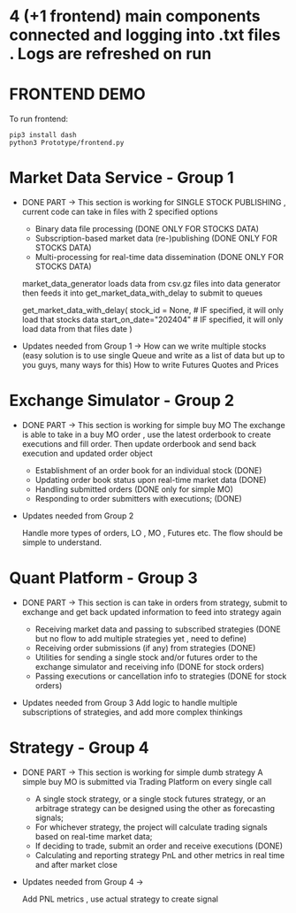 # 4 (+1 frontend) main components connected and logging into .txt files . Logs are refreshed on run

# FRONTEND DEMO

To run frontend:

```
pip3 install dash
python3 Prototype/frontend.py
```

# Market Data Service - Group 1

- DONE PART -> This section is working for SINGLE STOCK PUBLISHING , current code can take in files with 2 specified options

  - Binary data file processing (DONE ONLY FOR STOCKS DATA)
  - Subscription-based market data (re-)publishing (DONE ONLY FOR STOCKS DATA)
  - Multi-processing for real-time data dissemination (DONE ONLY FOR STOCKS DATA)

  market_data_generator loads data from csv.gz files into data generator then feeds it into get_market_data_with_delay to submit to queues

  get_market_data_with_delay(
  stock_id = None, # IF specified, it will only load that stocks data
  start_on_date="202404" # IF specified, it will only load data from that files date
  )

- Updates needed from Group 1 ->
  How can we write multiple stocks (easy solution is to use single Queue and write as a list of data but up to you guys, many ways for this)
  How to write Futures Quotes and Prices

# Exchange Simulator - Group 2

- DONE PART -> This section is working for simple buy MO
  The exchange is able to take in a buy MO order , use the latest orderbook to create executions and fill order. Then update orderbook and send back execution and updated order object

  - Establishment of an order book for an individual stock (DONE)
  - Updating order book status upon real-time market data (DONE)
  - Handling submitted orders (DONE only for simple MO)
  - Responding to order submitters with executions; (DONE)

- Updates needed from Group 2

  Handle more types of orders, LO , MO , Futures etc. The flow should be simple to understand.

# Quant Platform - Group 3

- DONE PART -> This section is can take in orders from strategy, submit to exchange and get back updated information to feed into strategy again

  - Receiving market data and passing to subscribed strategies (DONE but no flow to add multiple strategies yet , need to define)
  - Receiving order submissions (if any) from strategies (DONE)
  - Utilities for sending a single stock and/or futures order to the exchange simulator and receiving info (DONE for stock orders)
  - Passing executions or cancellation info to strategies (DONE for stock orders)

- Updates needed from Group 3
  Add logic to handle multiple subscriptions of strategies, and add more complex thinkings

# Strategy - Group 4

- DONE PART -> This section is working for simple dumb strategy
  A simple buy MO is submitted via Trading Platform on every single call

  - A single stock strategy, or a single stock futures strategy, or an arbitrage strategy can be designed using the other as forecasting signals;
  - For whichever strategy, the project will calculate trading signals based on real-time market data;
  - If deciding to trade, submit an order and receive executions (DONE)
  - Calculating and reporting strategy PnL and other metrics in real time and after market close

- Updates needed from Group 4 ->

  Add PNL metrics , use actual strategy to create signal
